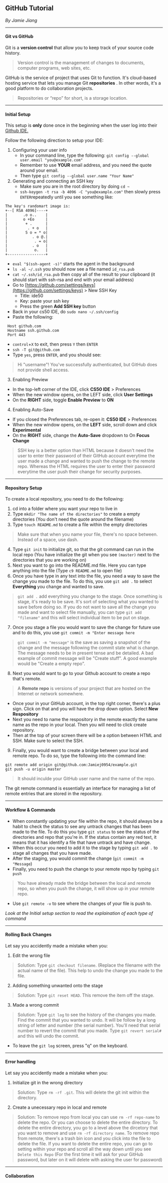 ## GitHub Tutorial

_By Jamie Jiang_

--- 
#### Git vs GitHub

Git is a **version control** that allow you to keep track of your source code history.
> Version control is the management of changes to documents, computer programs, web sites, etc.

GitHub is the service of project that uses Git to function. It's cloud-based hosting service that lets you manage Git **repositories** . In other words, it's a good platform to do collaboration projects. 
> Repositories or “repo” for short, is a storage location.

---
#### Initial Setup
This setup is **only** done once in the beginning when the user log into their [Github IDE.](ide.cs50.io)

Follow the following direction to setup your IDE:

1. Configuring your user info
   * In your command line, type the following: `git config --global user.email "you@example.com"`
   * Remember to use **YOUR** email address, and you need the quote around your email.
   * Then type `git config --global user.name "Your Name"`
2. Generating and connecting an SSH key
   * Make sure you are in the root directory by doing `cd ~`
   * `ssh-keygen -t rsa -b 4096 -C "you@example.com"` then slowly press `ENTER`repeatedly until you see something like:
```
The key's randomart image is:
+--[ RSA 4096]----+
|       .o o..    |
|       o +Eo     |
|        + .      |
|         . + o   |
|        S o = * o|
|           . o @.|
|            . = o|
|           . o   |
|            o.   |
+-----------------+
``` 
   * `eval "$(ssh-agent -s)"` starts the agent in the background
   * `ls -al ~/.ssh` you should now see a file named `id_rsa.pub`
   * `cat ~/.ssh/id_rsa.pub` then copy all of the result to your clipboard (it should start with ssh-rsa and end with your email address)
   * Go to [https://github.com/settings/keys](https://github.com/settings/keys) > New SSH Key
     * Title: ide50
     * Key: paste your ssh key
     * Press the green **Add SSH key**  button
   * Back in your cs50 IDE, do `sudo nano ~/.ssh/config`
   * Paste the following:
```
 Host github.com
 Hostname ssh.github.com
 Port 443
```
   * `control`+`X` to exit, then press `Y` then `ENTER`
   * `ssh -T git@github.com`
   * Type `yes`, press `ENTER`, and you should see:
> Hi "username"! You've successfully authenticated, but GitHub does not provide shell access.
3. Enabling Preview
  * In the top-left corner of the IDE, click **CS50 IDE** > Preferences
  * When the new window opens, on the LEFT side, click **User Settings**
  * On the **RIGHT** side, toggle **Enable Preview** to **ON**
4. Enabling Auto-Save
  * If you closed the Preferences tab, re-open it: **CS50 IDE** > Preferences
  * When the new window opens, on the **LEFT** side, scroll down and click **Experimental**
  * On the **RIGHT** side, change the **Auto-Save** dropdown to On **Focus Change**

> SSH key is a better option than HTML because it doesn't need the user to enter their password of their GitHub account everytime the user made a change and wanted to push the change to the remote repo. Whereas the HTML requires the user to enter their password everytime the user push their change for security purposes.

---
#### Repository Setup
To create a local repository, you need to do the following:
1. cd into a folder where you want your repo to live in
2. Type `mkdir "The name of the directories"` to create a empty directories (You don't need the quote around the filename)
3. Type `touch README.md` to create a file within the empty directories
> Make sure that when you name your file, there's no space between. Instead of a space, use dash.
4. Type `git init` to initialize git, so that the git command can run in the local repo (You have initialize the git when you see `(master)` next to the directories that you are working on)
5. Next you want to go into the README.md file. Here you can type anything into the file (Type `c9 README.md` to open file)
6. Once you have type in any text into the file, you need a way to save the change you made to the file. To do this, you use `git add .` to select **Everything** you change and wanted to save.
> `git add .` add everything you change to the stage. Once something is stage, it's ready to be save. It's sort of selecting what you wanted to save before doing so. If you do not want to save all the change you made and want to select file manually, you can type `git add "filename"` and this will select individual item to be put on stage.
7. Once you stage a file you would want to save the change for future use and to do this, you use `git commit -m "Enter message here`
> `git commit -m "message"` is the save as saving a snapshot of the change and the message following the commit state what is change. The message needs to be in present tense and be detailed. A bad example of commit message will be "Create stuff". A good example would be "Create a empty repo".
8. Next you would want to go to your Github account to create a repo that's remote.
> A **Remote repo** is versions of your project that are hosted on the Internet or network somewhere.
   * Once your in your GitHub account, in the top right corner, there's a plus sign. Click on that and you will have the drop down option. Select **New Respository**
   * Next you need to name the respository in the remote exactly the same name as the repo in your local. Then you will need to click create repository.
   * Then at the top of your screen there will be a option between HTML and SSH. Make sure to select the SSH.
9. Finally, you would want to create a bridge between your local and remote repo. To do so, type the following into the command line:
```
git remote add origin git@github.com:Jamiej0954/example.git
git push -u origin master
```
> It should inculde your GitHub user name and the name of the repo.

The git remote command is essentially an interface for managing a list of remote entries that are stored in the repository.

---
#### Workflow & Commands
- When constantly updating your file within the repo, it should always be a habit to check the status to see any untrack changes that has been made to the file. To do this you type `git status` to see the status of the directories and repo that you're in. If the status contain any red text, it means that it has identify a file that have untrack and have change.
- When this occur you need to add it to the stage by typing `git add .` to stage all changes that you have made.
- After the staging, you would commit the change (`git commit -m "Message`)
- Finally, you need to push the change to your remote repo by typing `git push`
> You have already made the bridge between the local and remote repo, so when you push the change, it will show up in your remote repo.
   * Use `git remote -v` to see where the changes of your file is push to.

_Look at the Initial setup section to read the explaination of each type of command_

---
#### Rolling Back Changes
Let say you accidently made a mistake when you:
1. Edit the wrong file
> Solution: Type `git checkout filename`. (Replace the filename with the actual name of the file). This help to undo the change you made to the file.
2. Adding something unwanted onto the stage
> Solution: Type `git reset HEAD`. This remove the item off the stage.
3. Made a wrong commit
> Solution: Type `git log` to see the history of the changes you made. Find the commit that you wanted to undo. It will be follow by a long string of letter and number (the serial number). You'll need that serial number to revert the commit that you made. Type `git revert serial#` and this will undo the commit.
   * To leave the `git log` screen, press "q" on the keyboard.

---
#### Error handling
Let say you accidently made a mistake when you:
1. Initialize git in the wrong directory
> Solution: Type `rm -rf .git`. This will delete the git init within the directory.
2. Create a unecessary repo in local and remote
> Solution: To remove repo from local you can use `rm -rf repo-name` to delete the repo. Or you can choose to delete the entire directory. To delete the entire directory, you go to a level above the dircetory that you want to remove and use `rm -rf directory name`. To remove repo from remote, there's a trash bin icon and you click into the file to delete the file. If you want to delete the entire repo, you can go to setting within your repo and scroll all the way down until you see `Delete this Repo` (For the first time it will ask for your GitHub password, but later on it will delete with asking the user for password)

---
#### Collaboration
